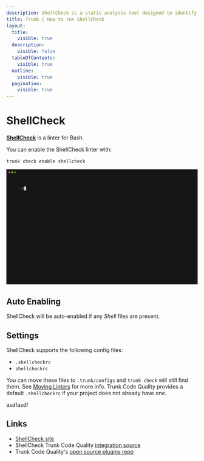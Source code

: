 ```yaml
---
description: ShellCheck is a static analysis tool designed to identify and report syntax errors and potential issues in shell scripts
title: Trunk | How to run ShellCheck
layout:
  title:
    visible: true
  description:
    visible: false
  tableOfContents:
    visible: true
  outline:
    visible: true
  pagination:
    visible: true
---
```


# ShellCheck

[**ShellCheck**](https://www.shellcheck.net/) is a linter for Bash.

You can enable the ShellCheck linter with:

```shell
trunk check enable shellcheck
```
![shellcheck example output](/.gitbook/assets/shellcheck.gif)
## Auto Enabling

ShellCheck will be auto-enabled if any *Shell* files are present.

## Settings

ShellCheck supports the following config files:
* `.shellcheckrc`
* `shellcheckrc`

You can move these files to `.trunk/configs` and `trunk check` will still find them. See [Moving Linters](../configure-linters.md#moving-linters) for more info.
Trunk Code Quality provides a default `.shellcheckrc` if your project does not already have one.




asdfasdf



## Links

- [ShellCheck site](https://www.shellcheck.net/)
- ShellCheck Trunk Code Quality [integration source](https://github.com/trunk-io/plugins/tree/main/linters/shellcheck)
- Trunk Code Quality's [open source plugins repo](https://github.com/trunk-io/plugins/tree/main)
